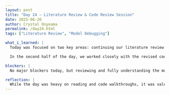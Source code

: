 ```yaml
---
layout: post
title: "Day 24 – Literature Review & Code Review Session"
date: 2025-06-26
author: Crystal Onyeama
permalink: /day24.html
tags: ["Literature Review", "Model Debugging"]

what_i_learned: |
  Today was focused on two key areas: continuing our literature review process and reviewing the updated code that our mentor, Blessing, modified to support our model development. We spent the majority of the day reading through scholarly articles relevant to our project to deepen our understanding of both the medical context and the technical strategies behind multimodal skin cancer detection.

  In the second half of the day, we worked closely with the revised codebase. Blessing had made several important modifications to improve how our model processes and trains on the merged dataset. As a group, we walked through the updates together, making sure we understood the logic behind each change and how it addressed previous bugs and inefficiencies. It was helpful to break down the code line by line and get clarification on areas we were confused about.

blockers: |
  No major blockers today, but reviewing and fully understanding the modified code required extra focus and collaboration. We're still learning how each function ties into the model’s overall performance.

reflection: |
  While the day was heavy on reading and code walkthroughs, it was valuable in terms of progress. The literature reviews gave us more background knowledge, and the code session helped build our confidence in understanding how the model operates. As we prepare for tomorrow’s presentation, it feels good knowing we’ve strengthened both our technical foundation and our teamwork.
---
```

